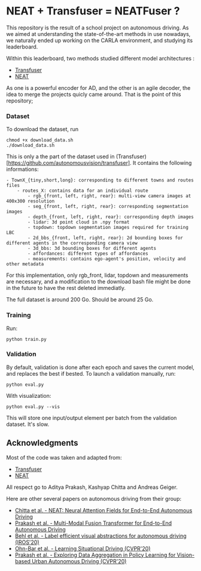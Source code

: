 # NEAT + Transfuser = NEATFuser ?

This repository is the result of a school project on autonomous driving. As we aimed at understanding the state-of-the-art methods in use nowadays, we naturally ended up working on the CARLA environment, and studying its leaderboard.

Within this leaderboard, two methods studied different model architectures :
- [Transfuser](https://github.com/autonomousvision/transfuser)
- [NEAT](https://github.com/autonomousvision/neat)

As one is a powerful encoder for AD, and the other is an agile decoder, the idea to merge the projects quicly came around. That is the point of this repository;

### Dataset
To download the dataset, run
```
chmod +x download_data.sh
./download_data.sh
```
This is only a the part of the dataset used in (Transfuser)[https://github.com/autonomousvision/transfuser]. It contains the following informations:
```
- TownX_{tiny,short,long}: corresponding to different towns and routes files
    - routes_X: contains data for an individual route
        - rgb_{front, left, right, rear}: multi-view camera images at 400x300 resolution
        - seg_{front, left, right, rear}: corresponding segmentation images
        - depth_{front, left, right, rear}: corresponding depth images
        - lidar: 3d point cloud in .npy format
        - topdown: topdown segmentation images required for training LBC
        - 2d_bbs_{front, left, right, rear}: 2d bounding boxes for different agents in the corresponding camera view
        - 3d_bbs: 3d bounding boxes for different agents
        - affordances: different types of affordances
        - measurements: contains ego-agent's position, velocity and other metadata
```
For this implementation, only rgb_front, lidar, topdown and measurements are necessary, and a modification to the download bash file might be done in the future to have the rest deleted immediatly.

The full dataset is around 200 Go. Should be around 25 Go.

### Training
Run:
```
python train.py
```
### Validation
By default, validation is done after each epoch and saves the current model, and replaces the best if bested.
To launch a validation manually, run:
```
python eval.py
```
With visualization:
```
python eval.py --vis
```
This will store one input/output element per batch from the validation dataset. It's slow.


## Acknowledgments

Most of the code was taken and adapted from:
- [Transfuser](https://github.com/autonomousvision/transfuser)
- [NEAT](https://github.com/autonomousvision/neat)

All respect go to Aditya Prakash, Kashyap Chitta and Andreas Geiger.

Here are other several papers on autonomous driving from their group:
- [Chitta et al. - NEAT: Neural Attention Fields for End-to-End Autonomous Driving](https://arxiv.org/pdf/2109.04456.pdf)
- [Prakash et al. - Multi-Modal Fusion Transformer for End-to-End Autonomous Driving](https://arxiv.org/pdf/2104.09224.pdf)
- [Behl et al. - Label efficient visual abstractions for autonomous driving (IROS'20)](https://arxiv.org/pdf/2005.10091.pdf)
- [Ohn-Bar et al. - Learning Situational Driving (CVPR'20)](https://openaccess.thecvf.com/content_CVPR_2020/papers/Ohn-Bar_Learning_Situational_Driving_CVPR_2020_paper.pdf)
- [Prakash et al. - Exploring Data Aggregation in Policy Learning for Vision-based Urban Autonomous Driving (CVPR'20)](https://openaccess.thecvf.com/content_CVPR_2020/papers/Prakash_Exploring_Data_Aggregation_in_Policy_Learning_for_Vision-Based_Urban_Autonomous_CVPR_2020_paper.pdf)